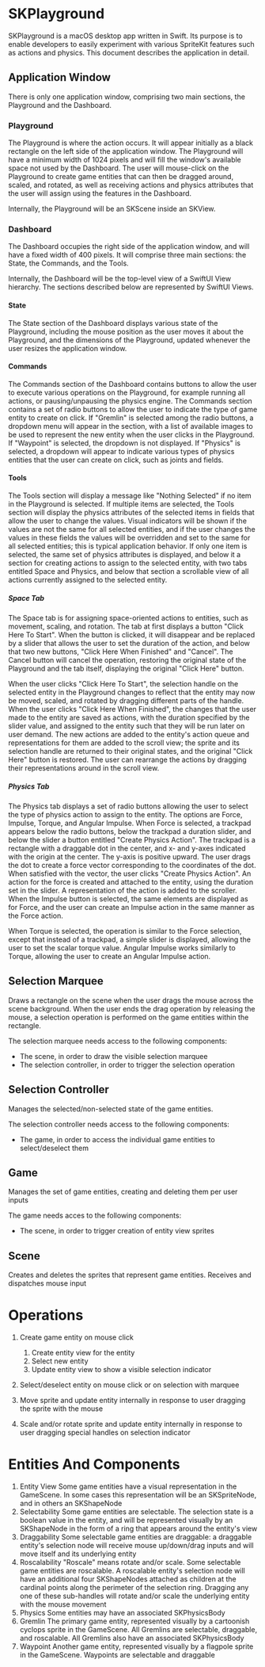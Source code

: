 # SKPlayground

SKPlayground is a macOS desktop app written in Swift. Its purpose is to enable developers to
easily experiment with various SpriteKit features such as actions and physics. This document
describes the application in detail.

## Application Window

There is only one application window, comprising two main sections, the Playground and the
Dashboard.

### Playground

The Playground is where the action occurs. It will appear initially as a black rectangle on the
left side of the application window. The Playground will have a minimum width of 1024 pixels and
will fill the window's available space not used by the Dashboard. The user will mouse-click on
the Playground to create game entities that can then be dragged around, scaled, and rotated, as
well as receiving actions and physics attributes that the user will assign using the features in
the Dashboard.

Internally, the Playground will be an SKScene inside an SKView.

### Dashboard

The Dashboard occupies the right side of the application window, and will have a fixed width of
400 pixels. It will comprise three main sections: the State, the Commands, and the Tools.

Internally, the Dashboard will be the top-level view of a SwiftUI View hierarchy. The sections
described below are represented by SwiftUI Views.

#### State

The State section of the Dashboard displays various state of the Playground, including the
mouse position as the user moves it about the Playground, and the dimensions of the Playground,
updated whenever the user resizes the application window.

#### Commands

The Commands section of the Dashboard contains buttons to allow the user to execute various
operations on the Playground, for example running all actions, or pausing/unpausing the physics
engine. The Commands section contains a set of radio buttons to allow the user to indicate the
type of game entity to create on click. If "Gremlin" is selected among the radio buttons, a
dropdown menu will appear in the section, with a list of available images to be used
to represent the new entity when the user clicks in the Playground. If "Waypoint" is selected,
the dropdown is not displayed. If "Physics" is selected, a dropdown will appear to indicate
various types of physics entities that the user can create on click, such as joints and fields.

#### Tools

The Tools section will display a message like "Nothing Selected" if no item in the Playground
is selected. If multiple items are selected, the Tools section will display the physics attributes
of the selected items in fields that allow the user to change the values. Visual indicators will
be shown if the values are not the same for all selected entities, and if the user changes the
values in these fields the values will be overridden and set to the same for all selected entities;
this is typical application behavior. If only one item is selected, the same set of physics
attributes is displayed, and below it a section for creating actions to assign to the selected
entity, with two tabs entitled Space and Physics, and below
that section a scrollable view of all actions currently assigned to the selected entity.

##### Space Tab

The Space tab is for assigning space-oriented actions to entities, such as movement, scaling, and rotation.
The tab at first displays a button "Click Here To Start". When the button is clicked, it will
disappear and be replaced by a slider that allows the user to set the duration of the action, and
below that two new buttons, "Click Here When Finished" and "Cancel". The Cancel button will cancel the operation,
restoring the original state of the Playground and the tab itself, displaying the original
"Click Here" button.

When the user clicks "Click Here To Start", the selection handle on the selected entity in the
Playground changes to reflect that the entity may now be moved, scaled, and rotated by dragging
different parts of the handle. When the user clicks "Click Here When Finished", the changes that the
user made to the entity are saved as actions, with the duration specified by the slider value,
and assigned to the entity such that they will be run
later on user demand. The new actions are added to the entity's action queue and representations
for them are added to the scroll view; the sprite and its selection handle are returned to their
original states, and the original "Click Here" button is restored. The user can rearrange the actions
by dragging their representations around in the scroll view.

##### Physics Tab

The Physics tab displays a set of radio buttons allowing the user to select the type of physics
action to assign to the entity. The options are Force, Impulse, Torque, and Angular Impulse.
When Force is selected, a trackpad appears below the radio buttons, below the trackpad a duration slider,
and below the slider a button
entitled "Create Physics Action". The trackpad is a rectangle with a draggable dot in the center, and
x- and y-axes indicated with the origin at the center. The y-axis is positive upward. The user drags
the dot to create a force vector corresponding to the coordinates of the dot. When satisfied with
the vector, the user clicks "Create Physics Action". An action for the force is created and attached
to the entity, using the duration set in the slider. A representation of the action is added to the scroller.
When the Impulse button is selected, the same elements are displayed as for Force, and the user can
create an Impulse action in the same manner as the Force action.

When Torque is selected, the operation is similar to the Force selection, except that instead of a
trackpad, a simple slider is displayed, allowing the user to set the scalar torque value. Angular Impulse
works similarly to Torque, allowing the user to create an Angular Impulse action.

## Selection Marquee

Draws a rectangle on the scene when the user drags the mouse across the scene background.
When the user ends the drag operation by releasing the mouse, a selection operation is
performed on the game entities within the rectangle.

The selection marquee needs access to the following components:

- The scene, in order to draw the visible selection marquee
- The selection controller, in order to trigger the selection operation

## Selection Controller

Manages the selected/non-selected state of the game entities. 

The selection controller needs access to the following components:

- The game, in order to access the individual game entities to select/deselect them

## Game

Manages the set of game entities, creating and deleting them per user inputs

The game needs acces to the following components:

- The scene, in order to trigger creation of entity view sprites

## Scene

Creates and deletes the sprites that represent game entities. Receives and dispatches
mouse input

# Operations

1. Create game entity on mouse click
    1. Create entity view for the entity
    1. Select new entity
    1. Update entity view to show a visible selection indicator
    
1. Select/deselect entity on mouse click or on selection with marquee
1. Move sprite and update entity internally in response to user dragging the sprite with the mouse
1. Scale and/or rotate sprite and update entity internally in response to user dragging special handles on selection indicator

# Entities And Components

1. Entity View
    Some game entities have a visual representation in the GameScene. In some cases this representation
    will be an SKSpriteNode, and in others an SKShapeNode
1. Selectability
    Some game entities are selectable. The selection state is a boolean value in the entity, and will be
    represented visually by an SKShapeNode in the form of a ring that appears around the entity's view
1. Draggability
    Some selectable game entities are draggable: a draggable entity's selection node will receive mouse
    up/down/drag inputs and will move itself and its underlying entity
1. Roscalability
    "Roscale" means rotate and/or scale. Some selectable game entities are roscalable. A roscalable entity's
    selection node will have an additional four SKShapeNodes attached as children at the cardinal points
    along the perimeter of the selection ring. Dragging any one of these sub-handles will rotate and/or
    scale the underlying entity with the mouse movement
1. Physics
    Some entities may have an associated SKPhysicsBody
1. Gremlin
    The primary game entity, represented visually by a cartoonish cyclops sprite in the GameScene. All Gremlins are selectable,
    draggable, and roscalable. All Gremlins also have an associated SKPhysicsBody
1. Waypoint
    Another game entity, represented visually by a flagpole sprite in the GameScene. Waypoints are selectable and draggable
